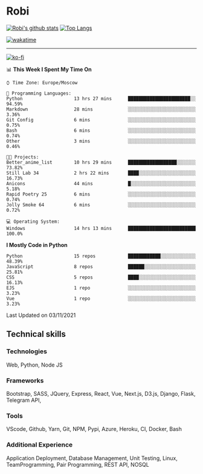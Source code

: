 # Robi

[![Robi's github stats](https://github-readme-stats-lime-theta.vercel.app/api?username=robimez&count_private=true&show_icons=true&theme=dark)](https://github.com/RobiMez)
[![Top Langs](https://github-readme-stats-lime-theta.vercel.app/api/top-langs/?username=robimez&layout=compact)](https://github.com/robimez)

[![wakatime](https://wakatime.com/badge/user/b864c643-d1a3-41f5-9e0f-8ecf20a95c65.svg)](https://wakatime.com/@b864c643-d1a3-41f5-9e0f-8ecf20a95c65)

---
[![ko-fi](https://ko-fi.com/img/githubbutton_sm.svg)](https://ko-fi.com/K3K74LSLU)

<!--START_SECTION:waka-->
📊 **This Week I Spent My Time On** 

```text
⌚︎ Time Zone: Europe/Moscow

💬 Programming Languages: 
Python                   13 hrs 27 mins      ███████████████████████░░   94.59% 
Markdown                 28 mins             ░░░░░░░░░░░░░░░░░░░░░░░░░   3.36% 
Git Config               6 mins              ░░░░░░░░░░░░░░░░░░░░░░░░░   0.75% 
Bash                     6 mins              ░░░░░░░░░░░░░░░░░░░░░░░░░   0.74% 
Other                    3 mins              ░░░░░░░░░░░░░░░░░░░░░░░░░   0.46%

🐱‍💻 Projects: 
Better_anime_list        10 hrs 29 mins      ██████████████████░░░░░░░   73.82% 
Still Lab 34             2 hrs 22 mins       ████░░░░░░░░░░░░░░░░░░░░░   16.73% 
Anicons                  44 mins             █░░░░░░░░░░░░░░░░░░░░░░░░   5.18% 
Rapid Poetry 25          6 mins              ░░░░░░░░░░░░░░░░░░░░░░░░░   0.74% 
Jolly Smoke 64           6 mins              ░░░░░░░░░░░░░░░░░░░░░░░░░   0.72%

💻 Operating System: 
Windows                  14 hrs 13 mins      █████████████████████████   100.0%

```

**I Mostly Code in Python** 

```text
Python                   15 repos            ████████████░░░░░░░░░░░░░   48.39% 
JavaScript               8 repos             ██████░░░░░░░░░░░░░░░░░░░   25.81% 
CSS                      5 repos             ████░░░░░░░░░░░░░░░░░░░░░   16.13% 
EJS                      1 repo              ░░░░░░░░░░░░░░░░░░░░░░░░░   3.23% 
Vue                      1 repo              ░░░░░░░░░░░░░░░░░░░░░░░░░   3.23%

```



 Last Updated on 03/11/2021
<!--END_SECTION:waka-->

## Technical skills

### Technologies 

Web, Python, Node JS

### Frameworks

Bootstrap, SASS, JQuery, Express, React, Vue, Next.js,
D3.js, Django, Flask, Telegram API,

### Tools

VScode, Github, Yarn, Git, NPM, Pypi, Azure, Heroku, CI, Docker, Bash

### Additional Experience

Application Deployment, Database Management, Unit Testing, Linux, TeamProgramming, Pair Programming, REST API, NOSQL
